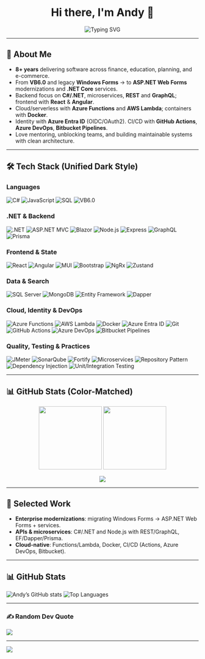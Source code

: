 <!-- Header -->
<h1 align="center">Hi there, I'm Andy 👋</h1>

<p align="center">
  <img src="https://readme-typing-svg.herokuapp.com?font=Fira+Code&pause=1000&color=00C4FF&center=true&vCenter=true&width=600&lines=Senior+.NET+Developer;Tech+Lead;Software+Architect+in+Progress;Full-Stack+Engineer;Mentor+%26+Team+Builder" alt="Typing SVG" />
</p>

---

## 🚀 About Me

- **8+ years** delivering software across finance, education, planning, and e-commerce.
- From **VB6.0** and legacy **Windows Forms** → to **ASP.NET Web Forms** modernizations and **.NET Core** services.
- Backend focus on **C#/.NET**, microservices, **REST** and **GraphQL**; frontend with **React** & **Angular**.
- Cloud/serverless with **Azure Functions** and **AWS Lambda**; containers with **Docker**.
- Identity with **Azure Entra ID** (OIDC/OAuth2). CI/CD with **GitHub Actions**, **Azure DevOps**, **Bitbucket Pipelines**.
- Love mentoring, unblocking teams, and building maintainable systems with clean architecture.

---

## 🛠 Tech Stack (Unified Dark Style)

### Languages
![C#](https://img.shields.io/badge/C%23-1E1E1E?style=for-the-badge&logo=c-sharp&logoColor=white)
![JavaScript](https://img.shields.io/badge/JavaScript-1E1E1E?style=for-the-badge&logo=javascript&logoColor=white)
![SQL](https://img.shields.io/badge/SQL-1E1E1E?style=for-the-badge&logo=database&logoColor=white)
![VB6.0](https://img.shields.io/badge/VB6.0-1E1E1E?style=for-the-badge&logo=microsoft&logoColor=white)

### .NET & Backend
![.NET](https://img.shields.io/badge/.NET-1E1E1E?style=for-the-badge&logo=dotnet&logoColor=white)
![ASP.NET MVC](https://img.shields.io/badge/ASP.NET%20MVC-1E1E1E?style=for-the-badge&logo=dotnet&logoColor=white)
![Blazor](https://img.shields.io/badge/Blazor-1E1E1E?style=for-the-badge&logo=blazor&logoColor=white)
![Node.js](https://img.shields.io/badge/Node.js-1E1E1E?style=for-the-badge&logo=node.js&logoColor=white)
![Express](https://img.shields.io/badge/Express-1E1E1E?style=for-the-badge&logo=express&logoColor=white)
![GraphQL](https://img.shields.io/badge/GraphQL-1E1E1E?style=for-the-badge&logo=graphql&logoColor=white)
![Prisma](https://img.shields.io/badge/Prisma-1E1E1E?style=for-the-badge&logo=prisma&logoColor=white)

### Frontend & State
![React](https://img.shields.io/badge/React-1E1E1E?style=for-the-badge&logo=react&logoColor=white)
![Angular](https://img.shields.io/badge/Angular-1E1E1E?style=for-the-badge&logo=angular&logoColor=white)
![MUI](https://img.shields.io/badge/MUI%2FMaterial-1E1E1E?style=for-the-badge&logo=mui&logoColor=white)
![Bootstrap](https://img.shields.io/badge/Bootstrap-1E1E1E?style=for-the-badge&logo=bootstrap&logoColor=white)
![NgRx](https://img.shields.io/badge/NgRx-1E1E1E?style=for-the-badge&logo=ngrx&logoColor=white)
![Zustand](https://img.shields.io/badge/Zustand-1E1E1E?style=for-the-badge&logoColor=white)

### Data & Search
![SQL Server](https://img.shields.io/badge/SQL%20Server-1E1E1E?style=for-the-badge&logo=microsoft-sql-server&logoColor=white)
![MongoDB](https://img.shields.io/badge/MongoDB-1E1E1E?style=for-the-badge&logo=mongodb&logoColor=white)
![Entity Framework](https://img.shields.io/badge/Entity%20Framework-1E1E1E?style=for-the-badge&logo=dotnet&logoColor=white)
![Dapper](https://img.shields.io/badge/Dapper-1E1E1E?style=for-the-badge&logo=dotnet&logoColor=white)

### Cloud, Identity & DevOps
![Azure Functions](https://img.shields.io/badge/Azure%20Functions-1E1E1E?style=for-the-badge&logo=azure-functions&logoColor=white)
![AWS Lambda](https://img.shields.io/badge/AWS%20Lambda-1E1E1E?style=for-the-badge&logo=aws-lambda&logoColor=white)
![Docker](https://img.shields.io/badge/Docker-1E1E1E?style=for-the-badge&logo=docker&logoColor=white)
![Azure Entra ID](https://img.shields.io/badge/Azure%20Entra%20ID-1E1E1E?style=for-the-badge&logo=microsoft&logoColor=white)
![Git](https://img.shields.io/badge/Git-1E1E1E?style=for-the-badge&logo=git&logoColor=white)
![GitHub Actions](https://img.shields.io/badge/GitHub%20Actions-1E1E1E?style=for-the-badge&logo=github-actions&logoColor=white)
![Azure DevOps](https://img.shields.io/badge/Azure%20DevOps-1E1E1E?style=for-the-badge&logo=azure-devops&logoColor=white)
![Bitbucket Pipelines](https://img.shields.io/badge/Bitbucket%20Pipelines-1E1E1E?style=for-the-badge&logo=bitbucket&logoColor=white)

### Quality, Testing & Practices
![JMeter](https://img.shields.io/badge/JMeter-1E1E1E?style=for-the-badge&logo=apache-jmeter&logoColor=white)
![SonarQube](https://img.shields.io/badge/SonarQube-1E1E1E?style=for-the-badge&logo=sonarqube&logoColor=white)
![Fortify](https://img.shields.io/badge/Fortify-1E1E1E?style=for-the-badge&logo=fortinet&logoColor=white)
![Microservices](https://img.shields.io/badge/Microservices-1E1E1E?style=for-the-badge&logoColor=white)
![Repository Pattern](https://img.shields.io/badge/Repository%20Pattern-1E1E1E?style=for-the-badge&logoColor=white)
![Dependency Injection](https://img.shields.io/badge/Dependency%20Injection-1E1E1E?style=for-the-badge&logoColor=white)
![Unit/Integration Testing](https://img.shields.io/badge/Unit%20%2F%20Integration%20Testing-1E1E1E?style=for-the-badge&logoColor=white)

---

## 📊 GitHub Stats (Color-Matched)

<p align="center">
  <img height="165" src="https://github-readme-stats.vercel.app/api?username=fullstack-ad&show_icons=true&hide_border=true&count_private=true&bg_color=1E1E1E&title_color=FFFFFF&text_color=FFFFFF&icon_color=FFFFFF" />
  <img height="165" src="https://github-readme-stats.vercel.app/api/top-langs/?username=fullstack-ad&layout=compact&hide_border=true&bg_color=1E1E1E&title_color=FFFFFF&text_color=FFFFFF" />
</p>

<p align="center">
  <img src="https://github-readme-activity-graph.vercel.app/graph?username=fullstack-ad&hide_border=true&area=true&bg_color=1E1E1E&color=FFFFFF&line=FFFFFF&point=FFFFFF" />
</p>

---

## 📌 Selected Work
- **Enterprise modernizations**: migrating Windows Forms → ASP.NET Web Forms + services.
- **APIs & microservices**: C#/.NET and Node.js with REST/GraphQL, EF/Dapper/Prisma.
- **Cloud-native**: Functions/Lambda, Docker, CI/CD (Actions, Azure DevOps, Bitbucket).

---

## 📊 GitHub Stats

![Andy’s GitHub stats](https://github-readme-stats.vercel.app/api?username=fullstack-ad&show_icons=true&theme=tokyonight)
![Top Languages](https://github-readme-stats.vercel.app/api/top-langs/?username=fullstack-ad&layout=compact&theme=tokyonight)

---

### ✍️ Random Dev Quote
![](https://quotes-github-readme.vercel.app/api?type=horizontal&theme=tokyonight)

---
[![](https://visitcount.itsvg.in/api?id=fullstack-ad&icon=0&color=0)](https://visitcount.itsvg.in)

<!-- Proudly created with GPRM ( https://gprm.itsvg.in ) -->

